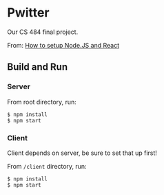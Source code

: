 # Pwitter

Our CS 484 final project.

From: [How to setup Node.JS and React](https://www.section.io/engineering-education/how-to-setup-nodejs-express-for-react/)

## Build and Run

### Server

From root directory, run:

```
$ npm install
$ npm start
```

### Client

Client depends on server, be sure to set that up first!

From `/client` directory, run:

```
$ npm install
$ npm start
```

